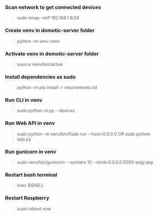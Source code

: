 ### Scan network to get connected devices
> sudo nmap -snP 192.168.1.8/24

### Create venv in domotic-server folder
> python -m venv venv

### Activate venv in domotic-server folder
> source venv/bin/active

### Install dependencies as sudo
> python -m pip install -r requirements.txt

### Run CLI in venv
> sudo python cli.py --devices

### Run Web API in venv
> sudo python -m venv/bin/flask run --host=0.0.0.0
OR
> sudo python app.py

### Run gunicorn in venv
> sudo venv/bin/gunicorn --workers 10 --bind=0.0.0.0:5000 wsgi:app

### Restart bash terminal
> exec $SHELL

### Restart Raspberry
> sudo reboot now
